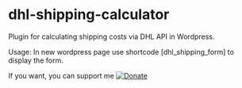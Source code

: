# dhl-shipping-calculator
Plugin for calculating shipping costs via DHL API in Wordpress.

Usage: In new wordpress page use shortcode [dhl_shipping_form] to display the form.

If you want, you can support me
[![Donate](https://img.shields.io/badge/Donate-PayPal-green.svg)](https://www.paypal.com/donate/?hosted_button_id=EUGYSR6Y6VLV2)

